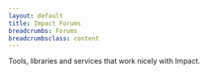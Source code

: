 ```yaml
---
layout: default
title: Impact Forums
breadcrumbs: Forums
breadcrumbsclass: content
---
```

Tools, libraries and services that work nicely with Impact.